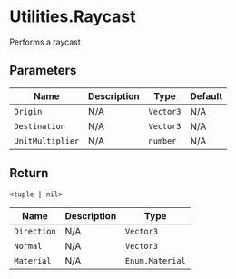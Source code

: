 # Utilities.Raycast
Performs a raycast

## Parameters
| Name             | Description | Type      | Default |
| ---------------- | ----------- | --------- | ------- |
| `Origin`         | N/A         | `Vector3` | N/A     |
| `Destination`    | N/A         | `Vector3` | N/A     |
| `UnitMultiplier` | N/A         | `number`  | N/A     |

## Return
`<tuple | nil>`

| Name        | Description | Type            |
| ----------- | ----------- | --------------  |
| `Direction` | N/A         | `Vector3`       |
| `Normal`    | N/A         | `Vector3`       |
| `Material`  | N/A         | `Enum.Material` |